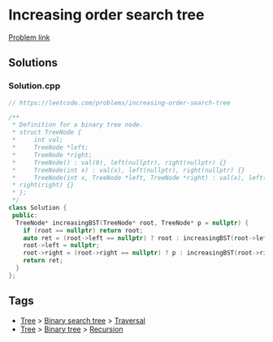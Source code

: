 # Increasing order search tree

[Problem link](https://leetcode.com/problems/increasing-order-search-tree)

## Solutions


### Solution.cpp
```cpp
// https://leetcode.com/problems/increasing-order-search-tree

/**
 * Definition for a binary tree node.
 * struct TreeNode {
 *     int val;
 *     TreeNode *left;
 *     TreeNode *right;
 *     TreeNode() : val(0), left(nullptr), right(nullptr) {}
 *     TreeNode(int x) : val(x), left(nullptr), right(nullptr) {}
 *     TreeNode(int x, TreeNode *left, TreeNode *right) : val(x), left(left),
 * right(right) {}
 * };
 */
class Solution {
 public:
  TreeNode* increasingBST(TreeNode* root, TreeNode* p = nullptr) {
    if (root == nullptr) return root;
    auto ret = (root->left == nullptr) ? root : increasingBST(root->left, root);
    root->left = nullptr;
    root->right = (root->right == nullptr) ? p : increasingBST(root->right, p);
    return ret;
  }
};
```
## Tags

* [Tree](/Collections/tree.md#tree) > [Binary search tree](/Collections/tree.md#binary-search-tree) > [Traversal](/Collections/tree.md#traversal)
* [Tree](/Collections/tree.md#tree) > [Binary tree](/Collections/tree.md#binary-tree) > [Recursion](/Collections/tree.md#recursion)
